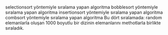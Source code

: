 selectionsort yöntemiyle sıralama yapan algoritma
bobblesort yöntemiyle sıralama yapan algoritma
insertionsort yöntemiyle sıralama yapan algoritma
combsort yöntemiyle sıralama yapan algoritma
Bu dört sıralamada: random elemanlarla oluşan 1000 boyutlu bir dizinin elemanlarını methotlarla birlikte sıraladık.
